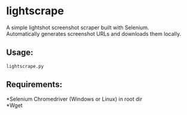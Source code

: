 # lightscrape
A simple lightshot screenshot scraper built with Selenium. <br />
Automatically generates screenshot URLs and downloads them locally. <br />

<h2>Usage:</h2>
<code>lightscrape.py <number of screenshots e.g 5></code>

<h2>Requirements: </h2>
*Selenium Chromedriver (Windows or Linux) in root dir <br />
*Wget <br />
